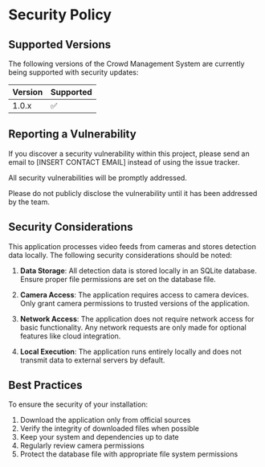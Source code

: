 # Security Policy

## Supported Versions

The following versions of the Crowd Management System are currently being supported with security updates:

| Version | Supported          |
| ------- | ------------------ |
| 1.0.x   | :white_check_mark: |

## Reporting a Vulnerability

If you discover a security vulnerability within this project, please send an email to [INSERT CONTACT EMAIL] instead of using the issue tracker.

All security vulnerabilities will be promptly addressed.

Please do not publicly disclose the vulnerability until it has been addressed by the team.

## Security Considerations

This application processes video feeds from cameras and stores detection data locally. The following security considerations should be noted:

1. **Data Storage**: All detection data is stored locally in an SQLite database. Ensure proper file permissions are set on the database file.

2. **Camera Access**: The application requires access to camera devices. Only grant camera permissions to trusted versions of the application.

3. **Network Access**: The application does not require network access for basic functionality. Any network requests are only made for optional features like cloud integration.

4. **Local Execution**: The application runs entirely locally and does not transmit data to external servers by default.

## Best Practices

To ensure the security of your installation:

1. Download the application only from official sources
2. Verify the integrity of downloaded files when possible
3. Keep your system and dependencies up to date
4. Regularly review camera permissions
5. Protect the database file with appropriate file system permissions